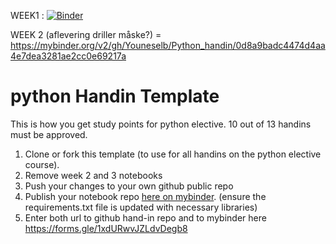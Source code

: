 WEEK1 : [![Binder](https://mybinder.org/badge_logo.svg)](https://mybinder.org/v2/gh/Youneselb/Python_handin/HEAD)




WEEK 2 (aflevering driller måske?) = https://mybinder.org/v2/gh/Youneselb/Python_handin/0d8a9badc4474d4aa4e7dea3281ae2cc0e69217a

# python Handin Template
This is how you get study points for python elective. 10 out of 13 handins must be approved.
1. Clone or fork this template (to use for all handins on the python elective course).
2. Remove week 2 and 3 notebooks
3. Push your changes to your own github public repo
5. Publish your notebook repo [here on mybinder](https://mybinder.org/). (ensure the requirements.txt file is updated with necessary libraries)
6. Enter both url to github hand-in repo and to mybinder here https://forms.gle/1xdURwvJZLdvDegb8

